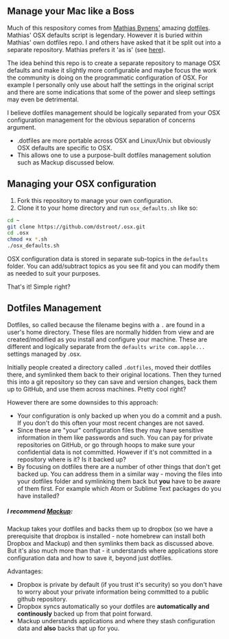 ## Manage your Mac like a Boss

Much of this respository comes from [Mathias Bynens'](https://github.com/mathiasbynens/) amazing [dotfiles](https://github.com/mathiasbynens/dotfiles). Mathias' OSX defaults script is legendary. However it is buried within Mathias' own dotfiles repo.  I and others have asked that it be split out into a separate repository.  Mathias prefers it 'as is' (see [here](https://github.com/mathiasbynens/dotfiles/issues/477)).

The idea behind this repo is to create a separate repository to manage OSX defaults and make it slightly more configurable and maybe focus the work the community is doing on the programmatic configuration of OSX.  For example I personally only use about half the settings in the original script and there are some indications that some of the power and sleep settings may even be detrimental.

I believe dotfiles management should be logically separated from your OSX configuration management for the obvious separation of concerns argument.
* .dotfiles are more portable across OSX and Linux/Unix but obviously OSX defaults are specific to OSX.
* This allows one to use a purpose-built dotfiles management solution such as Mackup discussed below.

## Managing your OSX configuration

1. Fork this repository to manage your own configuration.
2. Clone it to your home directory and run `osx_defaults.sh` like so:

```sh
cd ~
git clone https://github.com/dstroot/.osx.git
cd .osx
chmod +x *.sh
./osx_defaults.sh
```

OSX configuration data is stored in separate sub-topics in the `defaults` folder.  You can add/subtract topics as you see fit and you can modify them as needed to suit your purposes.

That's it! Simple right?

## Dotfiles Management

Dotfiles, so called because the filename begins with a `.` are found in a user's home directory. These files are normally hidden from view and are created/modified as you install and configure your machine.  These are different and logically separate from the `defaults write com.apple...` settings managed by .osx.  

Initially people created a directory called `.dotfiles`, moved their dotfiles there, and symlinked them back to their original locations. Then they turned this into a git repository so they can save and version changes, back them up to GitHub, and use them across machines. Pretty cool right?

However there are some downsides to this approach:
* Your configuration is only backed up when you do a commit and a push.  If you don't do this often your most recent changes are not saved.
* Since these are "your" configuration files they may have sensitive information in them like passwords and such.  You can pay for private repositories on GitHub, or go through hoops to make sure your confidential data is not committed.  However if it's not committed in a repository where is it?  Is it backed up?
* By focusing on dotfiles there are a number of other things that don't get backed up. You can address them in a similar way - moving the files into your dotfiles folder and symlinking them back but **you** have to be aware of them first.  For example which Atom or Sublime Text packages do you have installed?

##### I recommend [Mackup](https://github.com/lra/mackup):

Mackup takes your dotfiles and backs them up to dropbox (so we have a prerequisite that dropbox is installed - note homebrew can install both Dropbox and Mackup) and then symlinks them back as discussed above. But it's also much more than that - it understands where applications store configuration data and how to save it, beyond just dotfiles.

Advantages:
* Dropbox is private by default (if you trust it's security) so you don't have to worry about your private information being committed to a public github repository.
* Dropbox syncs automatically so your dotfiles are **automatically and continously** backed up from that point forward.
* Mackup understands applications and where they stash configuration data and **also** backs that up for you.  
